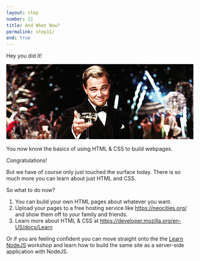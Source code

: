 ```yaml
---
layout: step
number: 11
title: And What Now?
permalink: step11/
end: true
---
```


Hey you did it!  

![Congratulations!](../assets/leo-congrats.gif)

You now know the basics of using HTML & CSS to build webpages.

Congratulations!

But we have of course only just touched the surface today.  There is so much more you can learn about just HTML and CSS.

So what to do now?

1. You can build your own HTML pages about whatever you want.
2. Upload your pages to a free hosting service like <https://neocities.org/> and show them off to your family and friends.
3. Learn more about HTML & CSS at <https://developer.mozilla.org/en-US/docs/Learn>

Or if you are feeling confident you can move straight onto the the [Learn NodeJS](/learn-nodejs/) workshop and learn how to build the same site as a server-side application with NodeJS.
